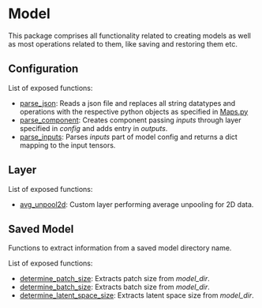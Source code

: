# Model

This package comprises all functionality related to creating models as well as most operations related to them, like saving and restoring them etc.

## Configuration

List of exposed functions:
*   [parse_json](Configuration.py): Reads a json file and replaces all string datatypes and operations with the respective python objects as specified in [Maps.py](../Maps.py)
*   [parse_component](Configuration.py): Creates component passing *inputs* through layer specified in *config* and adds entry in *outputs*.
*   [parse_inputs](Configuration.py): Parses *inputs* part of model config and returns a dict mapping to the input tensors.

## Layer

List of exposed functions:
*   [avg_unpool2d](Layer.py): Custom layer performing average unpooling for 2D data.

## Saved Model

Functions to extract information from a saved model directory name.

List of exposed functions:
*   [determine_patch_size](SavedModel.py): Extracts patch size from *model_dir*.
*   [determine_batch_size](SavedModel.py): Extracts batch size from *model_dir*.
*   [determine_latent_space_size](SavedModel.py): Extracts latent space size from *model_dir*.